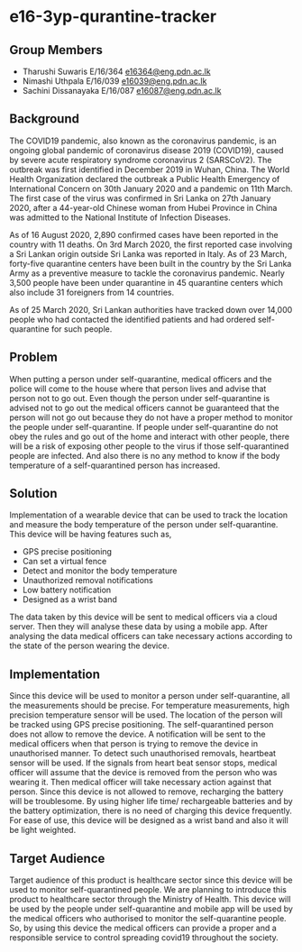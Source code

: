 # e16-3yp-qurantine-tracker

## Group Members 
  * Tharushi Suwaris E/16/364  e16364@eng.pdn.ac.lk
  * Nimashi Uthpala  E/16/039  e16039@eng.pdn.ac.lk
  * Sachini Dissanayaka E/16/087 e16087@eng.pdn.ac.lk
  
 ## Background
 <p>The COVID19 pandemic, also known as the coronavirus pandemic, is an ongoing global pandemic of coronavirus disease 2019 (COVID19), caused by severe acute respiratory syndrome coronavirus 2 (SARSCoV2). The outbreak was first identified in December 2019 in Wuhan, China. The World Health Organization declared the outbreak a Public Health Emergency of International Concern on 30th January 2020 and a pandemic on 11th March. The first case of the virus was confirmed in Sri Lanka on 27th January 2020, after a 44-year-old Chinese woman from Hubei Province in China was admitted to the National Institute of Infection Diseases.</p>

<p>As of 16 August 2020, 2,890 confirmed cases have been reported in the country with 11 deaths. On 3rd March 2020, the first reported case involving a Sri Lankan origin outside Sri Lanka was reported in Italy. As of 23 March, forty-five quarantine centers have been built in the country by the Sri Lanka Army as a preventive measure to tackle the coronavirus pandemic. Nearly 3,500 people have been under quarantine in 45 quarantine centers which also include 31 foreigners from 14 countries.</p>

<p>As of 25 March 2020, Sri Lankan authorities have tracked down over 14,000 people who had contacted the identified patients and had ordered self-quarantine for such people.</p> 

## Problem
<p>When putting a person under self-quarantine, medical officers and the police will come to the house where that person lives and advise that person not to go out. Even though the person under self-quarantine is advised not to go out the medical officers cannot be guaranteed that the person will not go out because they do not have a proper method to monitor the people under self-quarantine. If people under self-quarantine do not obey the rules and go out of the home and interact with other people, there will be a risk of exposing other people to the virus if those self-quarantined people are infected.  And also there is no any method to know if the body temperature of a self-quarantined person has increased.</p>

## Solution
<p>Implementation of a wearable device that can be used to track the location and measure the body temperature of the person under self-quarantine. This device will be having features such as,</p>
<ul>
  <li>GPS precise positioning</li>
  <li>Can set a virtual fence</li>
  <li>Detect and monitor the body temperature</li>
  <li>Unauthorized removal notifications</li>
  <li>Low battery notification</li>
  <li>Designed as a wrist band</li>
</ul>  
  
  <p>The data taken by this device will be sent to medical officers via a cloud server. Then they will analyse these data by using a mobile app. After analysing the data medical officers can take necessary actions according to the state of the person wearing the device.</p>

## Implementation
<p>Since this device will be used to monitor a person under self-quarantine, all the measurements should be precise. For temperature measurements, high precision temperature sensor will be used. The location of the person will be tracked using GPS precise positioning. The self-quarantined person does not allow to remove the device. A notification will be sent to the medical officers when that person is trying to remove the device in unauthorised manner. To detect such unauthorised removals, heartbeat sensor will be used. If the signals from heart beat sensor stops, medical officer will assume that the device is removed from the person who was wearing it. Then medical officer will take necessary action against that person. Since this device is not allowed to remove, recharging the battery will be troublesome. By using higher life time/ rechargeable batteries and by the battery optimization, there is no need of charging this device frequently. For ease of use, this device will be designed as a wrist band and also it will be light weighted.</p>

## Target Audience
<p>Target audience of this product is healthcare sector since this device will be used to monitor self-quarantined people. We are planning to introduce this product to healthcare sector through the Ministry of Health. This device will be used by the people under self-quarantine and mobile app will be used by the medical officers who authorised to monitor the self-quarantine people. So, by using this device the medical officers can provide a proper and a responsible service to control spreading covid19 throughout the society.</p>
